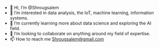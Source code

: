 - 👋 Hi, I’m @Shrougsalem
- 👀 I’m interested in data analysis, the IoT, machine learning, information systems.
- 🌱 I’m currently learning more about data science and exploring the AI field.
- 💞️ I’m looking to collaborate on anything around my field of expertise.
- 📫 How to reach me Shrougsalem@gmail.com 

<!---
Shrougsalem/Shrougsalem is a ✨ special ✨ repository because its `README.md` (this file) appears on your GitHub profile.
You can click the Preview link to take a look at your changes.
--->
